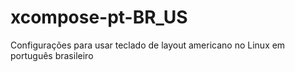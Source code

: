 # xcompose-pt-BR_US
Configurações para usar teclado de layout americano no Linux em português brasileiro

